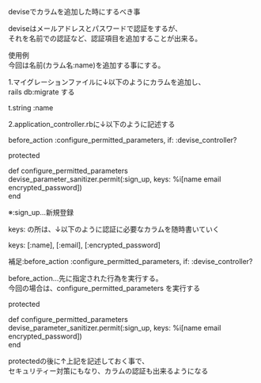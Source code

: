deviseでカラムを追加した時にするべき事

deviseはメールアドレスとパスワードで認証をするが、<br>
それを名前での認証など、認証項目を追加することが出来る。<br>

使用例<br>
今回は名前(カラム名:name)を追加する事にする。<br>

1.マイグレーションファイルに↓以下のようにカラムを追加し、<br>
rails db:migrate する<br>

t.string :name<br>

2.application_controller.rbに↓以下のように記述する<br>

before_action :configure_permitted_parameters, if: :devise_controller?<br>

  protected<br>

  def configure_permitted_parameters<br>
    devise_parameter_sanitizer.permit(:sign_up, keys: %i[name email encrypted_password])<br>
  end<br>

※:sign_up…新規登録<br>

keys: の所は、↓以下のように認証に必要なカラムを随時書いていく<br>

keys: [:name], [:email], [:encrypted_password]<br>

補足:before_action :configure_permitted_parameters, if: :devise_controller?<br>

before_action…先に指定された行為を実行する。<br>
今回の場合は、configure_permitted_parameters を実行する<br>

protected<br>

  def configure_permitted_parameters<br>
    devise_parameter_sanitizer.permit(:sign_up, keys: %i[name email encrypted_password])<br>
  end<br>

protectedの後に↑上記を記述しておく事で、<br>
セキュリティー対策にもなり、カラムの認証も出来るようになる<br>
